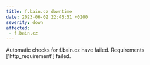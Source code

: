 ```yaml
---
title: f.bain.cz downtime
date: 2023-06-02 22:45:51 +0200
severity: down
affected:
 - f.bain.cz
---
```

Automatic checks for f.bain.cz have failed. Requirements ['http_requirement'] failed.
